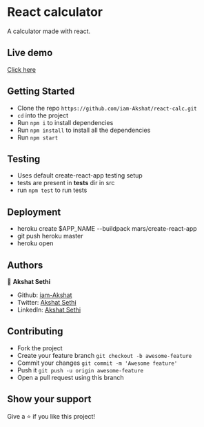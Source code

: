 # React calculator

 A calculator made with react.

## Live demo

[Click here](https://react-calc-me.herokuapp.com/)

## Getting Started

- Clone the repo `https://github.com/iam-Akshat/react-calc.git`
- `cd` into the project
- Run `npm i` to install dependencies
- Run `npm install` to install all the dependencies
- Run `npm start`

## Testing

- Uses default create-react-app testing setup
- tests are present in __tests__ dir in src
- run `npm test` to run tests

## Deployment

- heroku create $APP_NAME --buildpack mars/create-react-app
- git push heroku master
- heroku open

## Authors

👤 **Akshat Sethi**

- Github: [iam-Akshat](https://github.com/iam-Akshat)
- Twitter: [Akshat Sethi](https://twitter.com/akshatsethi)
- LinkedIn: [Akshat Sethi](https://linkedin.com/in/akshatsethi)

## Contributing

- Fork the project
- Create your feature branch `git checkout -b awesome-feature`
- Commit your changes `git commit -m 'Awesome feature'`
- Push it `git push -u origin awesome-feature`
- Open a pull request using this branch

## Show your support

Give a ⭐️ if you like this project!
